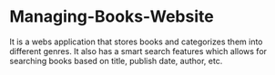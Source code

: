 # Managing-Books-Website
It is a webs application that stores books and categorizes them into different genres. It also has a smart search features which allows for searching books based on title, publish date, author, etc. 
